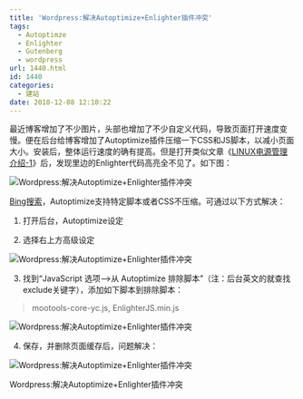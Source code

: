 ```yaml
---
title: 'Wordpress:解决Autoptimize+Enlighter插件冲突'
tags:
  - Autoptimze
  - Enlighter
  - Gutenberg
  - wordpress
url: 1440.html
id: 1440
categories:
  - 建站
date: 2018-12-08 12:10:22
---
```


最近博客增加了不少图片，头部也增加了不少自定义代码，导致页面打开速度变慢。便在后台给博客增加了Autoptimize插件压缩一下CSS和JS脚本，以减小页面大小。安装后，整体运行速度的确有提高。但是打开类似文章《[LINUX电源管理介绍-1](https://www.l2h.site/2018/10/24/linux-low-power-1/)》后，发现里边的Enlighter代码高亮全不见了。如下图：

![Wordpress:解决Autoptimize+Enlighter插件冲突](http://pic.l2h.site/autoptimize-enlighter-conflict-1.png)

[Bing搜索](http://www.bing.com)，Autoptimize支持特定脚本或者CSS不压缩。可通过以下方式解决：

1. 打开后台，Autoptimize设定

2. 选择右上方高级设定

![Wordpress:解决Autoptimize+Enlighter插件冲突](http://pic.l2h.site/autoptimize-enlighter-conflict-2.png)

3. 找到“JavaScript 选项-->从 Autoptimize 排除脚本”（注：后台英文的就查找exclude关键字），添加如下脚本到排除脚本：

> mootools-core-yc.js, EnlighterJS.min.js

![Wordpress:解决Autoptimize+Enlighter插件冲突](http://pic.l2h.site/autoptimize-enlighter-conflict-3.png)

4. 保存，并删除页面缓存后，问题解决：

![Wordpress:解决Autoptimize+Enlighter插件冲突](http://pic.l2h.site/autoptimize-enlighter-conflict-4.png)

Wordpress:解决Autoptimize+Enlighter插件冲突